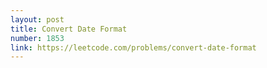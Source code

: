 ```yaml
---
layout: post
title: Convert Date Format
number: 1853
link: https://leetcode.com/problems/convert-date-format
---
```

